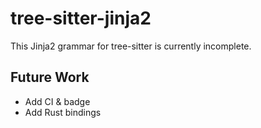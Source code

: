 # tree-sitter-jinja2
This Jinja2 grammar for tree-sitter is currently incomplete.

## Future Work
- Add CI & badge
- Add Rust bindings

